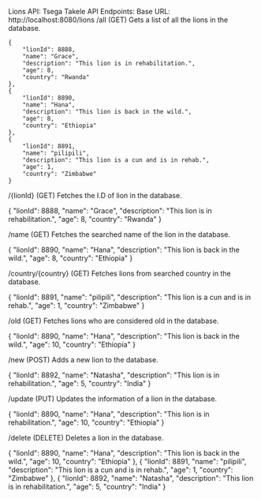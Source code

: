 Lions API: Tsega Takele
API Endpoints:
Base URL: http://localhost:8080/lions
/all (GET)
Gets a list of all the lions in the database.

    {
        "lionId": 8888,
        "name": "Grace",
        "description": "This lion is in rehabilitation.",
        "age": 8,
        "country": "Rwanda"
    },
    {
        "lionId": 8890,
        "name": "Hana",
        "description": "This lion is back in the wild.",
        "age": 8,
        "country": "Ethiopia"
    },
    {
        "lionId": 8891,
        "name": "pilipili",
        "description": "This lion is a cun and is in rehab.",
        "age": 1,
        "country": "Zimbabwe"
    }

/{lionId} (GET)
Fetches the I.D of lion in the database.

{
    "lionId": 8888,
    "name": "Grace",
    "description": "This lion is in rehabilitation.",
    "age": 8,
    "country": "Rwanda"
}

/name (GET)
Fetches the searched name of the lion in the database.

{
        "lionId": 8890,
        "name": "Hana",
        "description": "This lion is back in the wild.",
        "age": 8,
        "country": "Ethiopia"
    }

/country/{country} (GET)
Fetches lions from searched country in the database.

{
        "lionId": 8891,
        "name": "pilipili",
        "description": "This lion is a cun and is in rehab.",
        "age": 1,
        "country": "Zimbabwe"
    }
    
/old (GET)
Fetches lions who are considered old in the database.

{
        "lionId": 8890,
        "name": "Hana",
        "description": "This lion is back in the wild.",
        "age": 10,
        "country": "Ethiopia"
    }

/new (POST)
Adds a new lion to the database.

 {
        "lionId": 8892,
        "name": "Natasha",
        "description": "This lion is in rehabilitation.",
        "age": 5,
        "country": "India"
    }
    
/update (PUT)
Updates the information of a lion in the database.

{
"lionId": 8890,
        "name": "Hana",
        "description": "This lion is in rehabilitation.",
        "age": 10,
        "country": "Ethiopia"
        }
        
/delete (DELETE)
Deletes a lion in the database.

{
        "lionId": 8890,
        "name": "Hana",
        "description": "This lion is back in the wild.",
        "age": 10,
        "country": "Ethiopia"
    },
    {
        "lionId": 8891,
        "name": "pilipili",
        "description": "This lion is a cun and is in rehab.",
        "age": 1,
        "country": "Zimbabwe"
    },
    {
        "lionId": 8892,
        "name": "Natasha",
        "description": "This lion is in rehabilitation.",
        "age": 5,
        "country": "India"
    }
